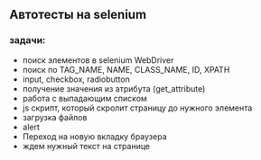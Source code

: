 ## Автотесты на selenium 
### задачи:
- поиск элементов в selenium WebDriver
- поиск по TAG_NAME, NAME, CLASS_NAME, ID, XPATH
- input, checkbox, radiobutton
- получение значения из атрибута (get_attribute)
- работа с выпадающим списком
- js скрипт, который скролит страницу до нужного элемента
- загрузка файлов
- alert
- Переход на новую вкладку браузера
- ждем нужный текст на странице